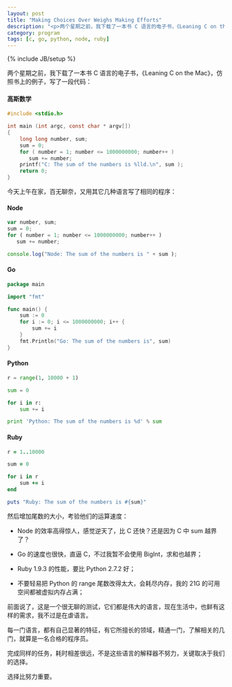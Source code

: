 ```yaml
---
layout: post
title: "Making Choices Over Weighs Making Efforts"
description: "<p>两个星期之前，我下载了一本书 C 语言的电子书，《Leaning C on the Mac》，仿照书上的例子，写了一段代码，计算高斯数学。今天，又分别用 Node Go Python 和 Ruby 写了相同的逻辑，主要是为了复习他们的循环写法。</p><p>完成同样的任务，耗时相差很远，不是这些语言的解释器不努力，关键取决于我们的选择。</p><p>选择比努力重要。</p>"
category: program
tags: [c, go, python, node, ruby]
---
```

{% include JB/setup %}

两个星期之前，我下载了一本书 C 语言的电子书，《Leaning C on the Mac》，仿照书上的例子，写了一段代码：

#### 高斯数学

```c
#include <stdio.h>

int main (int argc, const char * argv[])
{
	long long number, sum;
	sum = 0;
	for ( number = 1; number <= 1000000000; number++ )
	   sum += number;
	printf("C: The sum of the numbers is %lld.\n", sum );
	return 0;
}
```
今天上午在家，百无聊奈，又用其它几种语言写了相同的程序：

#### Node

```javascript
var number, sum;
sum = 0;
for ( number = 1; number <= 1000000000; number++ )
   sum += number;

console.log("Node: The sum of the numbers is " + sum );
```

#### Go

```go
package main

import "fmt"

func main() {
	sum := 0
	for i := 0; i <= 1000000000; i++ {
		sum += i
	}
	fmt.Println("Go: The sum of the numbers is", sum)
}
```

#### Python

```python
r = range(1, 10000 + 1)

sum = 0

for i in r:
	sum += i

print 'Python: The sum of the numbers is %d' % sum
```

#### Ruby

```ruby
r = 1..10000

sum = 0

for i in r
	sum += i
end

puts "Ruby: The sum of the numbers is #{sum}"
```

然后增加尾数的大小，考验他们的运算速度：

- Node 的效率高得惊人，感觉逆天了，比 C 还快？还是因为 C 中 sum 越界了？

- Go 的速度也很快，直逼 C，不过我暂不会使用 BigInt，求和也越界；

- Ruby 1.9.3 的性能，要比 Python 2.7.2 好；

- 不要轻易把 Python 的 range 尾数改得太大，会耗尽内存，我的 21G 的可用空间都被虚拟内存占满；

前面说了，这是一个很无聊的测试，它们都是伟大的语言，现在生活中，也鲜有这样的需求，我不过是在虐语言。

每一门语言，都有自己显著的特征，有它所擅长的领域，精通一门，了解相关的几门，就算是一名合格的程序员。

完成同样的任务，耗时相差很远，不是这些语言的解释器不努力，关键取决于我们的选择。

选择比努力重要。








